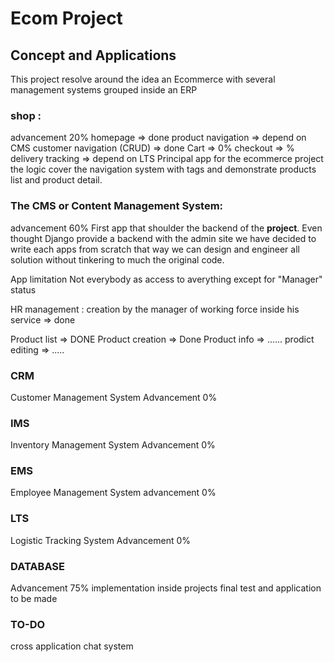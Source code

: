 # Ecom Project

## Concept and Applications 

This project resolve around the idea an Ecommerce with several management systems grouped inside an ERP

### shop : 
advancement 20%
homepage => done 
product navigation => depend on CMS
customer navigation (CRUD) => done
Cart => 0%
checkout => %
delivery tracking => depend on LTS
Principal app for the ecommerce project the logic cover the navigation system with tags and demonstrate products list and product detail.


### The CMS or Content Management System:
advancement 60%
First app that shoulder the backend of the **project**.
Even thought Django provide a backend with the admin site 
we have decided to write each apps from scratch that way we can design and engineer all solution without tinkering to much the original code.

App limitation 
Not everybody as access to averything except for "Manager" status

HR management :
creation by the manager of working force inside his service => done 

Product list => DONE 
Product creation => Done 
Product info => ......
prodict editing => .....

### CRM 
Customer Management System 
Advancement 0%

### IMS
Inventory Management System 
Advancement 0%

### EMS 
Employee Management System 
advancement 0%

### LTS 
Logistic Tracking System
Advancement 0%

### DATABASE
Advancement 75% 
implementation inside projects final test and application to be made


### TO-DO 
cross application chat system 